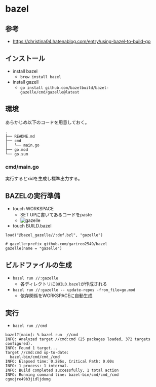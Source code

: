 # bazel

## 参考
- https://christina04.hatenablog.com/entry/using-bazel-to-build-go

## インストール
- install bazel
    - `brew install bazel`
- install gazell
    - `go install github.com/bazelbuild/bazel-gazelle/cmd/gazelle@latest`

## 環境
あらかじめ以下のコードを用意しておく。
```
.
├── README.md
├── cmd
│   └── main.go
├── go.mod
└── go.sum
```

### cmd/main.go
実行するとxidを生成し標準出力する。

## BAZELの実行準備
- touch WORKSPACE
    - SET UPに書いてあるコードをpaste
    - ![gazelle](https://github.com/bazelbuild/bazel-gazelle#running-gazelle-with-go)
- touch BUILD.bazel
```
load("@bazel_gazelle//:def.bzl", "gazelle")

# gazelle:prefix github.com/garireo2549/bazel
gazelle(name = "gazelle")
```

## ビルドファイルの生成
- `bazel run //:gazelle`
    - 各ディレクトリに`BUILD.bazel`が作成される
- `bazel run //:gazelle -- update-repos -from_file=go.mod`
    - 依存関係をWORKSPACEに自動生成

## 実行
- `bazel run //cmd`
```
bazel?[main]: % bazel run  //cmd
INFO: Analyzed target //cmd:cmd (25 packages loaded, 372 targets configured).
INFO: Found 1 target...
Target //cmd:cmd up-to-date:
  bazel-bin/cmd/cmd_/cmd
INFO: Elapsed time: 0.286s, Critical Path: 0.00s
INFO: 1 process: 1 internal.
INFO: Build completed successfully, 1 total action
INFO: Running command line: bazel-bin/cmd/cmd_/cmd
cgnojre49b3jidljdomg
```
